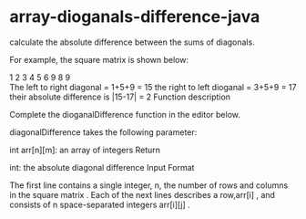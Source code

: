 # array-dioganals-difference-java
 calculate the absolute difference between the sums of diagonals.

For example, the square matrix  is shown below:

1 2 3
4 5 6
9 8 9  
The left to right diagonal = 1+5+9 = 15
the right to left dioganal = 3+5+9 = 17 
their absolute difference is |15-17| = 2
Function description

Complete the dioganalDifference function in the editor below.

diagonalDifference takes the following parameter:

int arr[n][m]: an array of integers
Return

int: the absolute diagonal difference
Input Format

The first line contains a single integer, n, the number of rows and columns in the square matrix .
Each of the next  lines describes a row,arr[i] , and consists of n space-separated integers arr[i][j] .